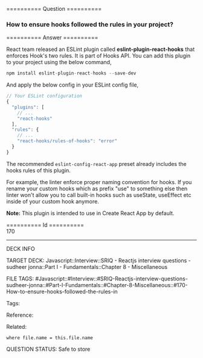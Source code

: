 ========== Question ==========  

### How to ensure hooks followed the rules in your project?  

========== Answer ==========  

React team released an ESLint plugin called **eslint-plugin-react-hooks** that enforces Hook's two rules. It is part of Hooks API. You can add this plugin to your project using the below command,

```javascript
npm install eslint-plugin-react-hooks --save-dev
```

And apply the below config in your ESLint config file,

```javascript
// Your ESLint configuration
{
  "plugins": [
    // ...
    "react-hooks"
  ],
  "rules": {
    // ...
    "react-hooks/rules-of-hooks": "error"
  }
}
```

The recommended `eslint-config-react-app` preset already includes the hooks rules of this plugin.

For example, the linter enforce proper naming convention for hooks. If you rename your custom hooks which as prefix "use" to something else then linter won't allow you to call built-in hooks such as useState, useEffect etc inside of your custom hook anymore.

**Note:** This plugin is intended to use in Create React App by default.

========== Id ==========  
170

---

DECK INFO

TARGET DECK: Javascript::Interview::SRIQ - Reactjs interview questions - sudheer jonna::Part I - Fundamentals::Chapter 8 - Miscellaneous

FILE TAGS: #Javascript::#Interview::#SRIQ-Reactjs-interview-questions-sudheer-jonna::#Part-I-Fundamentals::#Chapter-8-Miscellaneous::#170-How-to-ensure-hooks-followed-the-rules-in

Tags:

Reference:

Related:

```dataview
where file.name = this.file.name
```
QUESTION STATUS: Safe to store
